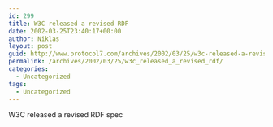 ```yaml
---
id: 299
title: W3C released a revised RDF
date: 2002-03-25T23:40:17+00:00
author: Niklas
layout: post
guid: http://www.protocol7.com/archives/2002/03/25/w3c-released-a-revised-rdf/
permalink: /archives/2002/03/25/w3c_released_a_revised_rdf/
categories:
  - Uncategorized
tags:
  - Uncategorized
---
```

<div class='microid-07aa90f832fd8d4d3f4d8030aa0cce862964674e'>
  <p>
    W3C released a revised RDF spec<a href="http://www.w3.org/TR/2002/WD-rdf-syntax-grammar-20020325/"></a>
  </p>
</div>